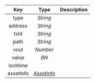 |    Key    |              Type               | Description |
| :-------: | :-----------------------------: | :---------: |
|   type    |            *String*             |             |
|  address  |            *String*             |             |
|   txId    |            *String*             |             |
|   path    |            *String*             |             |
|   vout    |            *Number*             |             |
|   value   |              *BN*               |             |
| locktime  |                                 |             |
| assetInfo | [*AssetInfo*](/docs/dev-resources/documentation/javascript-sdk-ref/types#assetinfo) |             |
